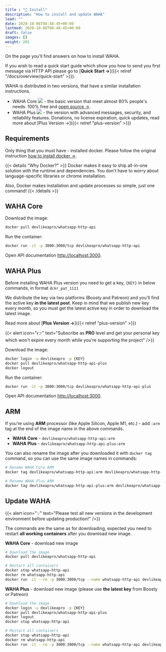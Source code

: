 ```yaml
---
title : "🔧 Install"
description: "How to install and update WAHA"
lead: ""
date: 2020-10-06T08:48:45+00:00
lastmod: 2020-10-06T08:48:45+00:00
draft: false
images: []
weight: 201
---
```


On the page you'll find answers on how to install WAHA.

If you wish to read a quick start guide which show you how to send you first message via HTTP API
please go to [**Quick Start ->**]({{< relref "/docs/overview/quick-start" >}}).

WAHA is distributed in two versions, that have a similar installation instructions.
- WAHA Core ![](/images/versions/core.png) - the basic version that meet almost 80% people's needs. 100% free and [open source ->](https://github.com/devlikeapro/whatsapp-http-api).
- WAHA Plus ![](/images/versions/plus.png) - the version with advanced messages, security, and reliability features. Donations, no license expiration, quick updates, read more about [Plus Version →]({{< relref "plus-version" >}})

## Requirements

Only thing that you must have - installed docker. Please follow the original
instruction <a href="https://docs.docker.com/get-docker/" target="_blank" rel="noopener">how to install docker -></a>.

{{< details "Why Docker?" >}}
Docker makes it easy to ship all-in-one solution with the runtime and dependencies. You don't have to worry about
language-specific libraries or chrome installation.

Also, Docker makes installation and update processes so simple, just one command!
{{< /details >}}

## WAHA Core
Download the image:
```bash
docker pull devlikeapro/whatsapp-http-api
```

Run the container:
```bash
docker run -it -p 3000:3000/tcp devlikeapro/whatsapp-http-api
```

Open API documentation [http://localhost:3000](http://localhost:3000).

## WAHA Plus
Before installing WAHA Plus version you need to get a key, `{KEY}` in below commands, in format `dckr_pat_1111`

We distribute the key via two platforms (Boosty and Patreon) and you'll find the active key **in the latest post**.
Keep in mind that we publish new key every month, so you must get the latest active key in order to download
the latest image.

Read more about [**Plus Version →**]({{< relref "plus-version" >}})

{{< alert icon="👉" text="Subscribe as **PRO** level and get your personal key which won't expire every month while you're supporting the project" />}}

Download the image:
```bash
docker login -u devlikeapro -p {KEY}
docker pull devlikeapro/whatsapp-http-api-plus
docker logout
```

Run the container:
```bash
docker run -it -p 3000:3000/tcp devlikeapro/whatsapp-http-api-plus
```

Open API documentation [http://localhost:3000](http://localhost:3000).

## ARM
If you’re using **ARM** processor (like Apple Silicon, Apple M1, etc.) - add `:arm` tag at the end of the image name in the above commands.
- **WAHA Core** - `devlikeapro/whatsapp-http-api:arm`
- **WAHA Plus** - `devlikeapro/whatsapp-http-api-plus:arm`

You can also rename the image after you downloaded it with `docker tag` command,
so you can use the same image names in commands:
```bash
# Rename WAHA Core ARM
docker tag devlikeapro/whatsapp-http-api:arm devlikeapro/whatsapp-http-api

# Rename WAHA Plus ARM
docker tag devlikeapro/whatsapp-http-api-plus:arm devlikeapro/whatsapp-http-api-plus
```


## Update WAHA
{{< alert icon="💡" text="Please test all new versions in the development environment before updating production!" />}}

The commands are the same as for downloading, expected you need to restart **all working containers** after you download new image.

**WAHA Core** - download new image
```bash
# Download the image
docker pull devlikeapro/whatsapp-http-api

# Restart all containers
docker stop whatsapp-http-api
docker rm whatsapp-http-api
docker run -it --rm -p 3000:3000/tcp --name whatsapp-http-api devlikeapro/whatsapp-http-api
```

**WAHA Plus** - download new image (please use **the latest key** from Boosty or Patreon)
```bash
# Download the image
docker login -u devlikeapro -p {KEY}
docker pull devlikeapro/whatsapp-http-api-plus
docker logout
docker stop whatsapp-http-api

# Restart all containers
docker stop whatsapp-http-api
docker rm whatsapp-http-api
docker run -it --rm -p 3000:3000/tcp --name whatsapp-http-api devlikeapro/whatsapp-http-api
```
